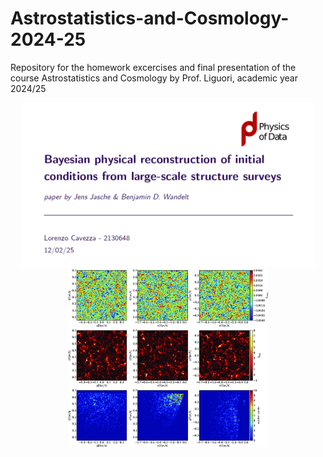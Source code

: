 # Astrostatistics-and-Cosmology-2024-25
Repository for the homework excercises and final presentation of the course Astrostatistics and Cosmology by Prof. Liguori, academic year 2024/25

<p align="center">
  <img width="470" src="./Presentation/Screenshot 2025-07-12 093952.png" width="250" alt="Image 1" />
  <img width="320" src="./Presentation/stt449fig5.jpeg" width="250" alt="Image 2" />
</p>







